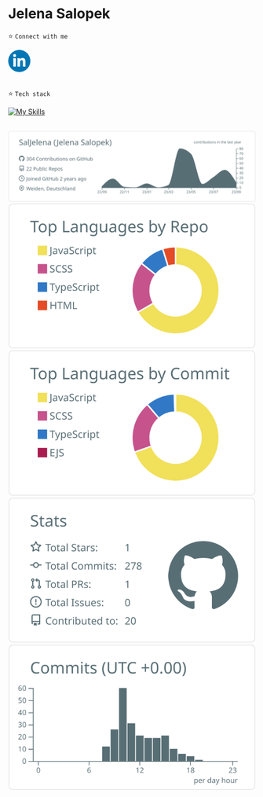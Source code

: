 # Jelena Salopek

:star: `Connect with me` 
<br/>
<div id="badges">
  <a href="https://www.linkedin.com/in/jelena-salopek/">
    <img width="45" height="45" src="https://raw.githubusercontent.com/shahbajjamil/Social-Meadia-Icons/master/Icons-logos/linkedin-circle.png" alt="LinkedIn Badge"/>
  </a>
</div>
<br/>

:star: `Tech stack` 


[![My Skills](https://skillicons.dev/icons?i=js,ts,html,css,sass,nodejs,express,mongodb,mysql,figma)](https://skillicons.dev)
<br/>
<br/>




[![](https://raw.githubusercontent.com/SalJelena/SalJelena/master/profile-summary-card-output/default/0-profile-details.svg)](https://github.com/vn7n24fzkq/github-profile-summary-cards)
[![](https://raw.githubusercontent.com/SalJelena/SalJelena/master/profile-summary-card-output/default/1-repos-per-language.svg)](https://github.com/vn7n24fzkq/github-profile-summary-cards) [![](https://raw.githubusercontent.com/SalJelena/SalJelena/master/profile-summary-card-output/default/2-most-commit-language.svg)](https://github.com/vn7n24fzkq/github-profile-summary-cards)
[![](https://raw.githubusercontent.com/SalJelena/SalJelena/master/profile-summary-card-output/default/3-stats.svg)](https://github.com/vn7n24fzkq/github-profile-summary-cards) [![](https://raw.githubusercontent.com/SalJelena/SalJelena/master/profile-summary-card-output/default/4-productive-time.svg)](https://github.com/vn7n24fzkq/github-profile-summary-cards)

